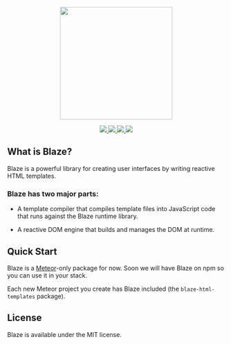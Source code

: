 <p align="center">
  <img src="https://cdn.rawgit.com/meteor/blaze/master/images/logo.svg" width="260" />
</p>
<p align="center">
  <a href="http://slack.blazejs.org" target="_blank">
  	<img src="http://slack.blazejs.org/badge.svg">
  </a>
  <a href="https://circleci.com/gh/meteor/blaze" target="_blank">
  	<img src="https://circleci.com/gh/meteor/blaze.svg?style=shield">
  </a>
  <a href="#backers">
  	<img src="https://opencollective.com/blaze/backers/badge.svg">
  </a>
  <a href="#sponsors">
  	<img src="https://opencollective.com/blaze/sponsors/badge.svg">
  </a>
</p>

## What is Blaze?

Blaze is a powerful library for creating user interfaces by writing reactive HTML templates. 

### Blaze has two major parts:

* A template compiler that compiles template files into JavaScript code that runs against the Blaze runtime library.  

* A reactive DOM engine that builds and manages the DOM at runtime.

## Quick Start

Blaze is a [Meteor](http://meteor.com/)-only package for now. Soon we will have Blaze on npm so you can use it in your stack.

Each new Meteor project you create has Blaze included (the `blaze-html-templates` package).

## License

Blaze is available under the MIT license.
